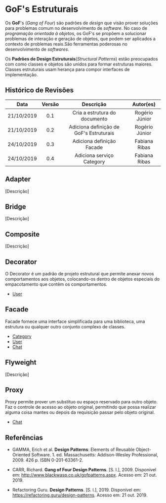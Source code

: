 # GoF's Estruturais

Os **GoF**'s (_Gang of Four_) são padrões de _design_ que visão prover soluções para problemas comum no desenvolvimento de _software_. No caso de _programação orientada à objetos_, os GoF's se propõem a solucionar problemas de interação e geração de objetos, que podem ser aplicados a contexto de problemas reais.São ferramentas poderosas no desenvolvimento de _softwares_.

Os **Padrões de Design Estruturais**(_Structural Patterns_) estão preocupados com como classes e objetos são unidos para formar estruturas maiores. Classes estruturais usam herança para compor interfaces de implementação.

## Histórico de Revisões

|    Data    | Versão |                Descrição                |   Autor(es)    |
| :--------: | :----: | :-------------------------------------: | :------------: |
| 21/10/2019 |  0.1   |      Cria a estrutura do documento      | Rogério Júnior |
| 21/10/2019 |  0.2   | Adiciona definição de GoF's Estruturais | Rogério Júnior |
| 24/10/2019 |  0.3   |        Adiciona definição Facade        | Fabiana Ribas  |
| 24/10/2019 |  0.4   |        Adiciona serviço Category        | Fabiana Ribas  |

## Adapter

[Descrição]

## Bridge

[Descrição]

## Composite

[Descrição]

## Decorator

O Decorator é um padrão de projeto estrutural que permite anexar novos comportamentos aos objetos, colocando-os dentro de objetos especiais do empacotamento que contêm os comportamentos.

- [User](docs/DS/dinamica-e-seminario-4-b/servicos/User.md#Decorator)

## Facade

Facade fornece uma interface simplificada para uma biblioteca, uma estrutura ou qualquer outro conjunto complexo de classes.

- [Category](docs/DS/dinamica-e-seminario-4-b/servicos/Category.md#Facade)
- [User](docs/DS/dinamica-e-seminario-4-b/servicos/User.md#Facade)
- [Chat](docs/DS/dinamica-e-seminario-4-b/servicos/Chat.md#facade)

## Flyweight

[Descrição]

## Proxy

Proxy permite prover um substituo ou espaço reservado para outro objeto. Faz o controle de acesso ao objeto original, permitindo que possa realizar alguma coisa mantes ou depois da requisição passar pelo objeto original.

- [Chat](docs/DS/dinamica-e-seminario-4-b/servicos/Chat.md#proxy)

## Referências

- GAMMA, Erich et al. **Design Patterns**: Elements of Reusable Object-Oriented Software. 1. ed. Massachusetts: Addison-Wesley Professional, 2009. 426 p. ISBN 0-201-63361-2.

- CARR, Richard. **Gang of Four Design Patterns**. [S. l.], 2009. Disponível em: http://www.blackwasp.co.uk/gofpatterns.aspx. Acesso em: 21 out. 2019.

- Refactoring Guru. **Design Patterns**. [S. l.], 2019. Disponível em: https://refactoring.guru/design-patterns. Acesso em: 21 out. 2019.
